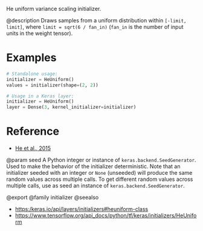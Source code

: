 He uniform variance scaling initializer.

@description
Draws samples from a uniform distribution within `[-limit, limit]`, where
`limit = sqrt(6 / fan_in)` (`fan_in` is the number of input units in the
weight tensor).

# Examples
```python
# Standalone usage:
initializer = HeUniform()
values = initializer(shape=(2, 2))
```

```python
# Usage in a Keras layer:
initializer = HeUniform()
layer = Dense(3, kernel_initializer=initializer)
```

# Reference
- [He et al., 2015](https://arxiv.org/abs/1502.01852)

@param seed
A Python integer or instance of
`keras.backend.SeedGenerator`.
Used to make the behavior of the initializer
deterministic. Note that an initializer seeded with an integer
or `None` (unseeded) will produce the same random values
across multiple calls. To get different random values
across multiple calls, use as seed an instance
of `keras.backend.SeedGenerator`.

@export
@family initializer
@seealso
+ <https:/keras.io/api/layers/initializers#heuniform-class>
+ <https://www.tensorflow.org/api_docs/python/tf/keras/initializers/HeUniform>
